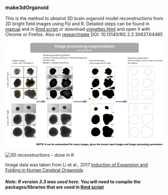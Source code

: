 ### make3dOrganoid
This is the method to obtaind 3D brain organoid model reconstructions from 2D bright field images using Fiji and R. 
Detailed steps can be found in [manual](https://github.com/alikhuseynov/make3dOrganoid/blob/master/workflow_manual.txt) and in [Rmd script](https://github.com/alikhuseynov/make3dOrganoid/blob/master/scripts/main_scr_vignettes.Rmd) or download [vignettes html](https://github.com/alikhuseynov/make3dOrganoid/blob/master/main_scr_vignettes.html) and open it with Chrome or Firefox.
Also on [researchgate](https://www.researchgate.net/publication/337901330_3D_brain_organoid_model_reconstructions_from_2D_bright_field_images_using_Fiji_and_R) 
DOI: 10.13140/RG.2.2.30637.64485

![Image processing and segmentation - done in Fiji](https://github.com/alikhuseynov/make3dOrganoid/blob/master/figx1_method.png)

![3D reconstructions - done in R](https://github.com/alikhuseynov/make3dOrganoid/blob/master/figx2_method.png)

Image data was taken from Li et al., 2017 [Induction of Expansion and Folding in Human Cerebral Organoids](https://www.ncbi.nlm.nih.gov/pubmed/28041895)

#### *Note: R version 3.3 was used here.* You will need to compile the packages/libraries that are used in [Rmd script](https://github.com/alikhuseynov/make3dOrganoid/blob/master/scripts/main_scr_vignettes.Rmd)


